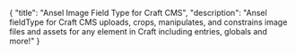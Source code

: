 {
    "title": "Ansel Image Field Type for Craft CMS",
    "description": "Ansel fieldType for Craft CMS uploads, crops, manipulates, and constrains image files and assets for any element in Craft including entries, globals and more!"
}

